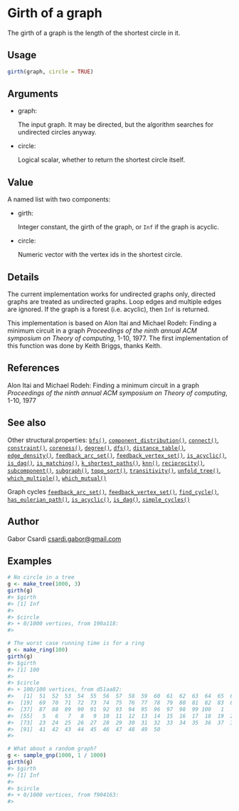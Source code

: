 # Girth of a graph

The girth of a graph is the length of the shortest circle in it.

## Usage

``` r
girth(graph, circle = TRUE)
```

## Arguments

- graph:

  The input graph. It may be directed, but the algorithm searches for
  undirected circles anyway.

- circle:

  Logical scalar, whether to return the shortest circle itself.

## Value

A named list with two components:

- girth:

  Integer constant, the girth of the graph, or `Inf` if the graph is
  acyclic.

- circle:

  Numeric vector with the vertex ids in the shortest circle.

## Details

The current implementation works for undirected graphs only, directed
graphs are treated as undirected graphs. Loop edges and multiple edges
are ignored. If the graph is a forest (i.e. acyclic), then `Inf` is
returned.

This implementation is based on Alon Itai and Michael Rodeh: Finding a
minimum circuit in a graph *Proceedings of the ninth annual ACM
symposium on Theory of computing*, 1-10, 1977. The first implementation
of this function was done by Keith Briggs, thanks Keith.

## References

Alon Itai and Michael Rodeh: Finding a minimum circuit in a graph
*Proceedings of the ninth annual ACM symposium on Theory of computing*,
1-10, 1977

## See also

Other structural.properties:
[`bfs()`](https://r.igraph.org/reference/bfs.md),
[`component_distribution()`](https://r.igraph.org/reference/components.md),
[`connect()`](https://r.igraph.org/reference/ego.md),
[`constraint()`](https://r.igraph.org/reference/constraint.md),
[`coreness()`](https://r.igraph.org/reference/coreness.md),
[`degree()`](https://r.igraph.org/reference/degree.md),
[`dfs()`](https://r.igraph.org/reference/dfs.md),
[`distance_table()`](https://r.igraph.org/reference/distances.md),
[`edge_density()`](https://r.igraph.org/reference/edge_density.md),
[`feedback_arc_set()`](https://r.igraph.org/reference/feedback_arc_set.md),
[`feedback_vertex_set()`](https://r.igraph.org/reference/feedback_vertex_set.md),
[`is_acyclic()`](https://r.igraph.org/reference/is_acyclic.md),
[`is_dag()`](https://r.igraph.org/reference/is_dag.md),
[`is_matching()`](https://r.igraph.org/reference/matching.md),
[`k_shortest_paths()`](https://r.igraph.org/reference/k_shortest_paths.md),
[`knn()`](https://r.igraph.org/reference/knn.md),
[`reciprocity()`](https://r.igraph.org/reference/reciprocity.md),
[`subcomponent()`](https://r.igraph.org/reference/subcomponent.md),
[`subgraph()`](https://r.igraph.org/reference/subgraph.md),
[`topo_sort()`](https://r.igraph.org/reference/topo_sort.md),
[`transitivity()`](https://r.igraph.org/reference/transitivity.md),
[`unfold_tree()`](https://r.igraph.org/reference/unfold_tree.md),
[`which_multiple()`](https://r.igraph.org/reference/which_multiple.md),
[`which_mutual()`](https://r.igraph.org/reference/which_mutual.md)

Graph cycles
[`feedback_arc_set()`](https://r.igraph.org/reference/feedback_arc_set.md),
[`feedback_vertex_set()`](https://r.igraph.org/reference/feedback_vertex_set.md),
[`find_cycle()`](https://r.igraph.org/reference/find_cycle.md),
[`has_eulerian_path()`](https://r.igraph.org/reference/has_eulerian_path.md),
[`is_acyclic()`](https://r.igraph.org/reference/is_acyclic.md),
[`is_dag()`](https://r.igraph.org/reference/is_dag.md),
[`simple_cycles()`](https://r.igraph.org/reference/simple_cycles.md)

## Author

Gabor Csardi <csardi.gabor@gmail.com>

## Examples

``` r
# No circle in a tree
g <- make_tree(1000, 3)
girth(g)
#> $girth
#> [1] Inf
#> 
#> $circle
#> + 0/1000 vertices, from 190a118:
#> 

# The worst case running time is for a ring
g <- make_ring(100)
girth(g)
#> $girth
#> [1] 100
#> 
#> $circle
#> + 100/100 vertices, from d51aa82:
#>   [1]  51  52  53  54  55  56  57  58  59  60  61  62  63  64  65  66  67  68
#>  [19]  69  70  71  72  73  74  75  76  77  78  79  80  81  82  83  84  85  86
#>  [37]  87  88  89  90  91  92  93  94  95  96  97  98  99 100   1   2   3   4
#>  [55]   5   6   7   8   9  10  11  12  13  14  15  16  17  18  19  20  21  22
#>  [73]  23  24  25  26  27  28  29  30  31  32  33  34  35  36  37  38  39  40
#>  [91]  41  42  43  44  45  46  47  48  49  50
#> 

# What about a random graph?
g <- sample_gnp(1000, 1 / 1000)
girth(g)
#> $girth
#> [1] Inf
#> 
#> $circle
#> + 0/1000 vertices, from f904163:
#> 
```
